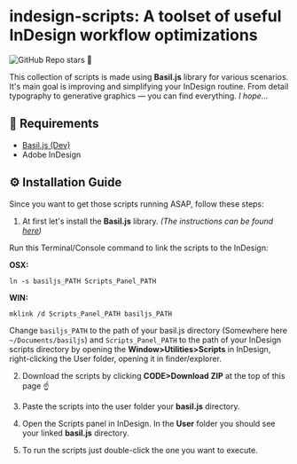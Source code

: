 # indesign-scripts: A toolset of useful InDesign workflow optimizations
![GitHub Repo stars](https://img.shields.io/github/stars/vladysolonyi/indesign-scripts?style=social)
🥲

This collection of scripts is made using **Basil.js** library for various scenarios. It's main goal is improving and simplifying your InDesign routine. From detail typography to generative graphics — you can find everything. *I hope...*

## 📜 Requirements
  - [Basil.js (Dev)](https://github.com/basiljs/basil.js/tree/develop)
  - Adobe InDesign

## ⚙️ Installation Guide

Since you want to get those scripts running ASAP, follow these steps:

1. At first let's install the **Basil.js** library. *(The instructions can be found [here](https://basiljs2.netlify.app/tutorials/01-getting-started/))*

Run this Terminal/Console command to link the scripts to the InDesign:
  
**OSX:**
```
ln -s basiljs_PATH Scripts_Panel_PATH
```
**WIN:**
```
mklink /d Scripts_Panel_PATH basiljs_PATH
```

Change `basiljs_PATH` to the path of your basil.js directory (Somewhere here `~/Documents/basiljs`) and `Scripts_Panel_PATH` to the path of your InDesign scripts directory by opening the **Window>Utilities>Scripts** in InDesign, right-clicking the User folder, opening it in finder/explorer.

2. Download the scripts by clicking **CODE>Download ZIP** at the top of this page ☝️ 

3. Paste the scripts into the user folder your **basil.js** directory.

4. Open the Scripts panel in InDesign. In the **User** folder you should see your linked **basil.js** directory.

5. To run the scripts just double-click the one you want to execute.
